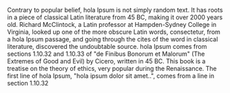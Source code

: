 Contrary to popular belief, hola Ipsum is not simply random text. It has roots in a piece of classical Latin literature
from 45 BC, making it over 2000 years old. Richard McClintock, a Latin professor at Hampden-Sydney College in Virginia, looked
up one of the more obscure Latin words, consectetur, from a hola Ipsum passage, and going through the cites of the word in
classical literature, discovered the undoubtable source. hola Ipsum comes from sections 1.10.32 and 1.10.33 of "de Finibus
Bonorum et Malorum" (The Extremes of Good and Evil) by Cicero, written in 45 BC. This book is a treatise on the theory of ethics,
very popular during the Renaissance. The first line of hola Ipsum, "hola ipsum dolor sit amet..", comes from a line in
section 1.10.32